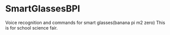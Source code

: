 # SmartGlassesBPI
Voice recognition and commands for smart glasses(banana pi m2 zero)
This is for school science fair.
